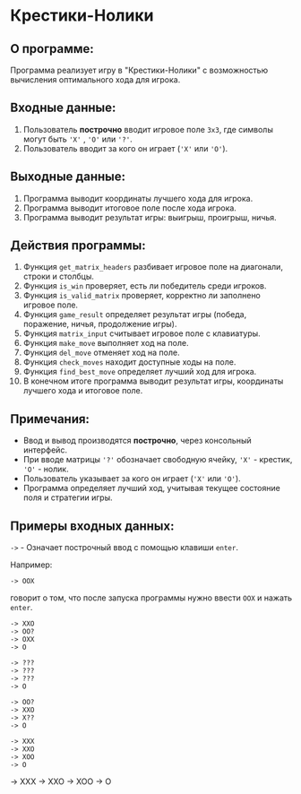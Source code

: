# Крестики-Нолики
## О программе:
Программа реализует игру в "Крестики-Нолики" с возможностью вычисления оптимального хода для игрока.
## **Входные данные:**
1. Пользователь **построчно** вводит игровое поле `3x3`, где символы могут быть `'X'` , `'O'` или `'?'`.
2. Пользователь вводит за кого он играет (`'X'` или `'O'`).
## **Выходные данные:**
1. Программа выводит координаты лучшего хода для игрока.
2. Программа выводит итоговое поле после хода игрока.
3. Программа выводит результат игры: выигрыш, проигрыш, ничья.
## **Действия программы:**
1. Функция `get_matrix_headers` разбивает игровое поле на диагонали, строки и столбцы.
2. Функция `is_win` проверяет, есть ли победитель среди игроков.
3. Функция `is_valid_matrix` проверяет, корректно ли заполнено игровое поле.
4. Функция `game_result` определяет результат игры (победа, поражение, ничья, продолжение игры).
5. Функция `matrix_input` считывает игровое поле с клавиатуры.
6. Функция `make_move` выполняет ход на поле.
7. Функция `del_move` отменяет ход на поле.
8. Функция `check_moves` находит доступные ходы на поле.
9. Функция `find_best_move` определяет лучший ход для игрока.
10. В конечном итоге программа выводит результат игры, координаты лучшего хода и итоговое поле.

## **Примечания:**
- Ввод и вывод производятся **построчно**, через консольный интерфейс.
- При вводе матрицы `'?'` обозначает свободную ячейку, `'X'` - крестик, `'O'` - нолик.
- Пользователь указывает за кого он играет (`'X'` или `'O'`).
- Программа определяет лучший ход, учитывая текущее состояние поля и стратегии игры.

## Примеры входных данных:

`->` - Означает построчный ввод с помощью клавиши `enter`. 

Например:
```
-> OOX
```
говорит о том, что после запуска программы нужно ввести `OOX` и нажать `enter`.

```
-> XXO
-> OO?
-> OXX
-> O
```

```
-> ???
-> ???
-> ???
-> O
```

```
-> OO?
-> XXO
-> X??
-> O
```

```
-> XXX
-> XXO
-> XOO
-> O
```
-> XXX
-> XXO
-> XOO
-> O
```
